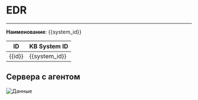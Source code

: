 # EDR
***  
**Наименование**: {{system_id}}

| ID     | KB System ID  |
|--------|---------------|
| {{id}} | {{system_id}} |


## Сервера с агентом
![Данные](@entity/{{entity}}/servers?id={{id}})

